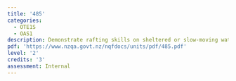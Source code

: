 ```yaml
---
title: '485'
categories:
  - OTE1S
  - OAS1
description: Demonstrate rafting skills on sheltered or slow-moving water
pdf: 'https://www.nzqa.govt.nz/nqfdocs/units/pdf/485.pdf'
level: '2'
credits: '3'
assessment: Internal
---
```


